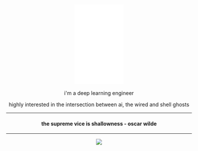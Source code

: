<a href="https://www.h4pz.co/">
  <p align="center">
    <img src="https://raw.githubusercontent.com/h4pZ/h4pZ/master/logo.png">
  </p>
</a>

<p align="center">i'm a deep learning engineer</p>

<p align="center">highly interested in the intersection between ai, the wired and shell ghosts</p>

----

#### **<p align="center">the supreme vice is shallowness - oscar wilde</p>**

----


<a href="https://www.h4pz.co/">
  <p align="center">
    <img src="https://github-readme-stats.vercel.app/api?username=h4pz&show_icons=true&title_color=ffffff&text_color=79acf3&icon_color=8a8a8a&bg_color=0d1117">
  </p>
</a>
